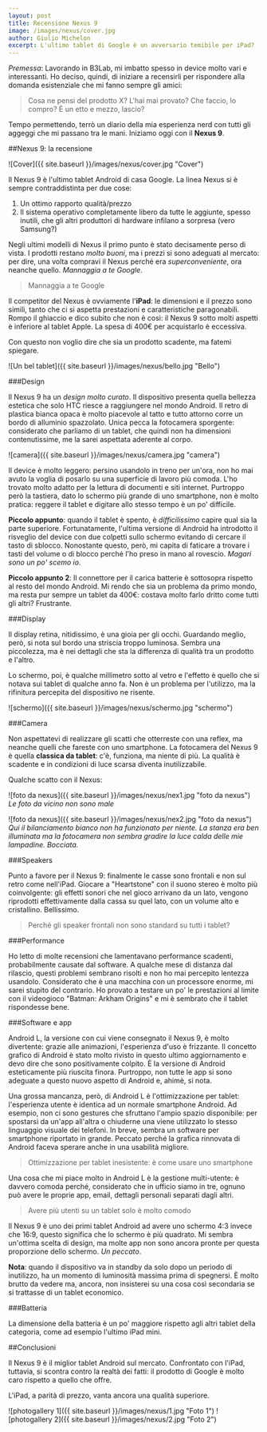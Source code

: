 ```yaml
---
layout: post
title: Recensione Nexus 9
image: /images/nexus/cover.jpg
author: Giulio Michelon
excerpt: L'ultimo tablet di Google è un avversario temibile per iPad?
---
```


*Premessa*: Lavorando in B3Lab, mi imbatto spesso in device molto vari e interessanti. Ho deciso, quindi, di iniziare a recensirli per rispondere alla domanda esistenziale che mi fanno sempre gli amici: 

> Cosa ne pensi del prodotto X? L'hai mai provato? Che faccio, lo compro? È un etto e mezzo, lascio?

Tempo permettendo, terrò un diario della mia esperienza nerd con tutti gli aggeggi che mi passano tra le mani. Iniziamo oggi con il **Nexus 9**.

##Nexus 9: la recensione

![Cover]({{ site.baseurl }}/images/nexus/cover.jpg "Cover")

Il Nexus 9 è l'ultimo tablet Android di casa Google. La linea Nexus si è sempre contraddistinta per due cose:

1. Un ottimo rapporto qualità/prezzo
2. Il sistema operativo completamente libero da tutte le aggiunte, spesso inutili, che gli altri produttori di hardware infilano a sorpresa (vero Samsung?)

Negli ultimi modelli di Nexus il primo punto è stato decisamente perso di vista. I prodotti restano *molto buoni*, ma i prezzi si sono adeguati al mercato: per dire, una volta compravi il Nexus perché era *superconveniente*, ora neanche quello. *Mannaggia a te Google*.

> Mannaggia a te Google

Il competitor del Nexus è ovviamente l'**iPad**: le dimensioni e il prezzo sono simili, tanto che ci si aspetta prestazioni e caratteristiche paragonabili. Rompo il ghiaccio e dico subito che non è così: il Nexus 9 sotto molti aspetti è inferiore al tablet Apple. La spesa di 400€ per acquistarlo è eccessiva. 

Con questo non voglio dire che sia un prodotto scadente, ma fatemi spiegare.

![Un bel tablet]({{ site.baseurl }}/images/nexus/bello.jpg "Bello")

###Design

Il Nexus 9 ha un *design molto curato*. Il dispositivo presenta quella bellezza estetica che solo HTC riesce a raggiungere nel mondo Android. Il retro di plastica bianca opaca è molto piacevole al tatto e tutto attorno corre un bordo di alluminio spazzolato. Unica pecca la fotocamera sporgente: considerato che parliamo di un tablet, che quindi non ha dimensioni contenutissime, me la sarei aspettata aderente al corpo.

![camera]({{ site.baseurl }}/images/nexus/camera.jpg "camera")

Il device è molto leggero: persino usandolo in treno per un'ora, non ho mai avuto la voglia di posarlo su una superficie di lavoro più comoda. L'ho trovato molto adatto per la lettura di documenti e siti internet. Purtroppo però la tastiera, dato lo schermo più grande di uno smartphone, non è molto pratica: reggere il tablet e digitare allo stesso tempo è un po' difficile.

**Piccolo appunto**: quando il tablet è spento, è *difficilissimo* capire qual sia la parte superiore. Fortunatamente, l'ultima versione di Android ha introdotto il risveglio del device con due colpetti sullo schermo evitando di cercare il tasto di sblocco. Nonostante questo, però, mi capita di faticare a trovare i tasti del volume o di blocco perché l'ho preso in mano al rovescio. *Magari sono un po' scemo io.*

**Piccolo appunto 2**: Il connettore per il carica batterie è sottosopra rispetto al resto del mondo Android. Mi rendo che sia un problema da primo mondo, ma resta pur sempre un tablet da 400€: costava molto farlo dritto come tutti gli altri? Frustrante.

###Display

Il display retina, nitidissimo, è una gioia per gli occhi. Guardando meglio, però, si nota sul bordo una striscia troppo luminosa. Sembra una piccolezza, ma è nei dettagli che sta la differenza di qualità tra un prodotto e l'altro.

Lo schermo, poi, è qualche millimetro sotto al vetro e l'effetto è quello che si notava sui tablet di qualche anno fa. Non è un problema per l'utilizzo, ma la rifinitura percepita del dispositivo ne risente.

![schermo]({{ site.baseurl }}/images/nexus/schermo.jpg "schermo")

###Camera

Non aspettatevi di realizzare gli scatti che otterreste con una reflex, ma neanche quelli che fareste con uno smartphone. La fotocamera del Nexus 9 è quella **classica da tablet**: c'è, funziona, ma niente di più. La qualità è scadente e in condizioni di luce scarsa diventa inutilizzabile.

Qualche scatto con il Nexus:

![foto da nexus]({{ site.baseurl }}/images/nexus/nex1.jpg "foto da nexus")
*Le foto da vicino non sono male*

![foto da nexus]({{ site.baseurl }}/images/nexus/nex2.jpg "foto da nexus")
*Qui il bilanciamento bianco non ha funzionato per niente. La stanza era ben illuminata ma la fotocamera non sembra gradire la luce calda delle mie lampadine. Bocciata.*


###Speakers

Punto a favore per il Nexus 9: finalmente le casse sono frontali e non sul retro come nell'iPad. Giocare a "Heartstone" con il suono stereo è molto più coinvolgente: gli effetti sonori che nel gioco arrivano da un lato, vengono riprodotti effettivamente dalla cassa su quel lato, con un volume alto e cristallino. Bellissimo.

> Perché gli speaker frontali non sono standard su tutti i tablet?

###Performance

Ho letto di molte recensioni che lamentavano performance scadenti, probabilmente causate dal software. A qualche mese di distanza dal rilascio, questi problemi sembrano risolti e non ho mai percepito lentezza usandolo. Considerato che è una macchina con un processore enorme, mi sarei stupito del contrario. Ho provato a testare un po' le prestazioni al limite con il videogioco "Batman: Arkham Origins" e mi è sembrato che il tablet rispondesse bene.

###Software e app 

Android L, la versione con cui viene consegnato il Nexus 9, è molto divertente: grazie alle animazioni, l'esperienza d'uso è frizzante. Il concetto grafico di Android è stato molto rivisto in questo ultimo aggiornamento e devo dire che sono positivamente colpito. È la versione di Android esteticamente più riuscita finora. Purtroppo, non tutte le app si sono adeguate a questo nuovo aspetto di Android e, ahimè, si nota.

Una grossa mancanza, però, di Android L è l'ottimizzazione per tablet: l'esperienza utente è identica ad un normale smartphone Android. Ad esempio, non ci sono gestures che sfruttano l'ampio spazio disponibile: per spostarsi da un'app all'altra o chiuderne una viene utilizzato lo stesso linguaggio visuale dei telefoni. In breve, sembra un software per smartphone riportato in grande. Peccato perché la grafica rinnovata di Android faceva sperare anche in una usabilità migliore.

> Ottimizzazione per tablet inesistente: è come usare uno smartphone

Una cosa che mi piace molto in Android L è la gestione multi-utente: è davvero comoda perché, considerato che in ufficio siamo in tre, ognuno può avere le proprie app, email, dettagli personali separati dagli altri.

> Avere più utenti su un tablet solo è molto comodo

Il Nexus 9 è uno dei primi tablet Android ad avere uno schermo 4:3 invece che 16:9, questo significa che lo schermo è più quadrato. Mi sembra un'ottima scelta di design, ma molte app non sono ancora pronte per questa proporzione dello schermo. *Un peccato*.

**Nota**: quando il dispositivo va in standby da solo dopo un periodo di inutilizzo, ha un momento di luminosità massima prima di spegnersi. È molto brutto da vedere ma, ancora, non insisterei su una cosa così secondaria se si trattasse di un tablet economico.


###Batteria

La dimensione della batteria è un po' maggiore rispetto agli altri tablet della categoria, come ad esempio l'ultimo iPad mini.

##Conclusioni

Il Nexus 9 è il miglior tablet Android sul mercato. Confrontato con l'iPad, tuttavia, si scontra contro la realtà dei fatti: il prodotto di Google è molto caro rispetto a quello che offre.

L'iPad, a parità di prezzo, vanta ancora una qualità superiore.

![photogallery 1]({{ site.baseurl }}/images/nexus/1.jpg "Foto 1")
![photogallery 2]({{ site.baseurl }}/images/nexus/2.jpg "Foto 2")
